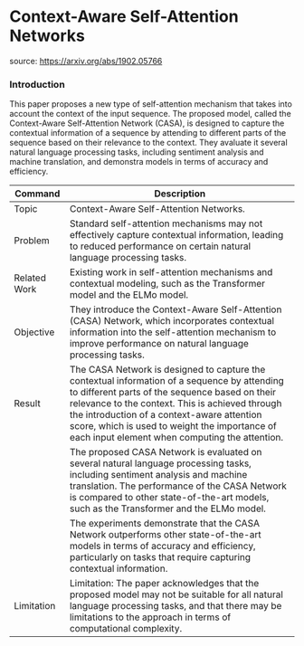 # Context-Aware Self-Attention Networks

source: https://arxiv.org/abs/1902.05766

### Introduction
This paper proposes a new type of self-attention mechanism that takes into account the context of the input sequence. The proposed model, called the Context-Aware Self-Attention Network (CASA), is designed to capture the contextual information of a sequence by attending to different parts of the sequence based on their relevance to the context. They avaluate it several natural language processing tasks, including sentiment analysis and machine translation, and demonstra models in terms of accuracy and efficiency.


| Command | Description |
| --- | --- |
|Topic| Context-Aware Self-Attention Networks. |
|Problem| Standard self-attention mechanisms may not effectively capture contextual information, leading to reduced performance on certain natural language processing tasks.   |
|Related Work| Existing work in self-attention mechanisms and contextual modeling, such as the Transformer model and the ELMo model.|
|Objective| They introduce the Context-Aware Self-Attention (CASA) Network, which incorporates contextual information into the self-attention mechanism to improve performance on natural language processing tasks.|
|Result|The CASA Network is designed to capture the contextual information of a sequence by attending to different parts of the sequence based on their relevance to the context. This is achieved through the introduction of a context-aware attention score, which is used to weight the importance of each input element when computing the attention.|
| |The proposed CASA Network is evaluated on several natural language processing tasks, including sentiment analysis and machine translation. The performance of the CASA Network is compared to other state-of-the-art models, such as the Transformer and the ELMo model.|
| |The experiments demonstrate that the CASA Network outperforms other state-of-the-art models in terms of accuracy and efficiency, particularly on tasks that require capturing contextual information.|
|Limitation| Limitation: The paper acknowledges that the proposed model may not be suitable for all natural language processing tasks, and that there may be limitations to the approach in terms of computational complexity.|
